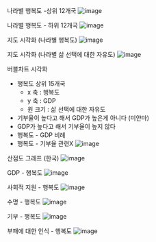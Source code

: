 
나라별 행복도 -상위 12개국
![image](https://user-images.githubusercontent.com/50795314/121879464-da134480-cd47-11eb-9b6e-1962b053d622.png)

나라별 행복도 - 하위 12개국
![image](https://user-images.githubusercontent.com/50795314/121879477-df708f00-cd47-11eb-862f-8a9af2577b43.png)

지도 시각화 (나라별 행복도)
![image](https://user-images.githubusercontent.com/50795314/121879500-e7c8ca00-cd47-11eb-9238-da09ebcf6cf0.png)

지도 시각화 (나라별 삶 선택에 대한 자유도)
![image](https://user-images.githubusercontent.com/50795314/121879523-ed261480-cd47-11eb-8b2d-cb8b35a7e761.png)

버블차트 시각화

- 행복도 상위 15개국
    - x 축 : 행복도
    - y 축 : GDP
    - 원 크기 : 삶 선택에 대한 자유도
- 기부율이 높다고 해서 GDP가 높은게 아니다 (미얀마)
- GDP가 높다고 해서 기부율이 높지 않다
- 행복도 - GDP 비례
- 행복도 - 기부율 관련X
![image](https://user-images.githubusercontent.com/50795314/121879536-f2835f00-cd47-11eb-8a95-808f748c9908.png)

산점도 그래프 (한국)
![image](https://user-images.githubusercontent.com/50795314/121879553-f7e0a980-cd47-11eb-97ac-8c66e8057c91.png)

GDP - 행복도
![image](https://user-images.githubusercontent.com/50795314/121879571-fca55d80-cd47-11eb-8b1c-a90027716d44.png)

사회적 지원 - 행복도
![image](https://user-images.githubusercontent.com/50795314/121879622-0a5ae300-cd48-11eb-9fa3-4add2b609978.png)

수명 - 행복도
![image](https://user-images.githubusercontent.com/50795314/121879645-1050c400-cd48-11eb-91cc-e482b27a2207.png)

기부 - 행복도
![image](https://user-images.githubusercontent.com/50795314/121879669-15157800-cd48-11eb-942c-26eb2a4c3aac.png)

부패에 대한 인식 - 행복도
![image](https://user-images.githubusercontent.com/50795314/121879693-19419580-cd48-11eb-8e95-579fbb997b55.png)

